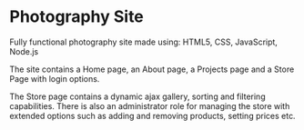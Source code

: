 # Photography Site
Fully functional photography site made using: HTML5, CSS, JavaScript, Node.js

The site contains a Home page, an About page, a Projects page and a Store Page with login options.

The Store page contains a dynamic ajax gallery, sorting and filtering capabilities. There is also an administrator role for managing the store with extended options such as adding and removing products, setting prices etc.

